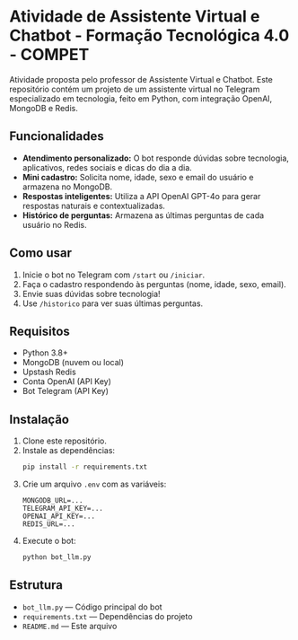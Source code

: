 # Atividade de Assistente Virtual e Chatbot - Formação Tecnológica 4.0 - COMPET

Atividade proposta pelo professor de Assistente Virtual e Chatbot. Este repositório contém um projeto de um assistente virtual no Telegram especializado em tecnologia, feito em Python, com integração OpenAI, MongoDB e Redis.

## Funcionalidades
- **Atendimento personalizado:** O bot responde dúvidas sobre tecnologia, aplicativos, redes sociais e dicas do dia a dia.
- **Mini cadastro:** Solicita nome, idade, sexo e email do usuário e armazena no MongoDB.
- **Respostas inteligentes:** Utiliza a API OpenAI GPT-4o para gerar respostas naturais e contextualizadas.
- **Histórico de perguntas:** Armazena as últimas perguntas de cada usuário no Redis.

## Como usar
1. Inicie o bot no Telegram com `/start` ou `/iniciar`.
2. Faça o cadastro respondendo às perguntas (nome, idade, sexo, email).
3. Envie suas dúvidas sobre tecnologia!
4. Use `/historico` para ver suas últimas perguntas.

## Requisitos
- Python 3.8+
- MongoDB (nuvem ou local)
- Upstash Redis
- Conta OpenAI (API Key)
- Bot Telegram (API Key)

## Instalação
1. Clone este repositório.
2. Instale as dependências:
   ```sh
   pip install -r requirements.txt
   ```
3. Crie um arquivo `.env` com as variáveis:
   ```env
   MONGODB_URL=...
   TELEGRAM_API_KEY=...
   OPENAI_API_KEY=...
   REDIS_URL=...
   ```
4. Execute o bot:
   ```sh
   python bot_llm.py
   ```

## Estrutura
- `bot_llm.py` — Código principal do bot
- `requirements.txt` — Dependências do projeto
- `README.md` — Este arquivo



